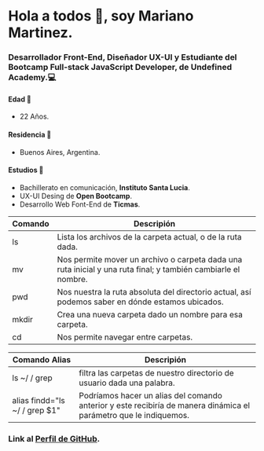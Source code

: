 # Hola a todos :wave:, soy Mariano Martinez.

### Desarrollador **Front-End**, Diseñador **UX-UI** y Estudiante del Bootcamp **Full-stack JavaScript Developer**, de **Undefined Academy**.:computer:

#### Edad :older_man:
* 22 Años.

#### Residencia :moyai:
* Buenos Aires, Argentina.

#### Estudios :blue_book:
* Bachillerato en comunicación, **Instituto Santa Lucia**.
* UX-UI Desing de **Open Bootcamp**.
* Desarrollo Web Font-End de **Ticmas**.

| Comando | Descripión |
| ----------- | ----------- |
| ls | Lista los archivos de la carpeta actual, o de la ruta dada. |
| mv | Nos permite mover un archivo o carpeta dada una ruta inicial y una ruta final; y también cambiarle el nombre. |
| pwd | Nos nuestra la ruta absoluta del directorio actual, así podemos saber en dónde estamos ubicados. |
| mkdir | Crea una nueva carpeta dado un nombre para esa carpeta. |
| cd | Nos permite navegar entre carpetas. |

| Comando Alias | Descripión |
| ----------------------------- | ----------- |
| ls ~/ / grep <palabra> | filtra las carpetas de nuestro directorio de usuario dada una palabra. |
| alias findd="ls ~/ / grep $1" | Podríamos hacer un alias del comando anterior y este recibiría de manera dinámica el parámetro que le indiquemos. |

### Link al [Perfil de GitHub](https://github.com/Martinezmarianocv).